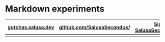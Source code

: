# Markdown experiments

| <span class="iconify" data-icon="charm:person"></span> [gotchas.salusa.dev](https://gotchas.salusa.dev/) | <span class="iconify" data-icon="tabler:brand-github"></span> [github.com/SalusaSecondus/](https://github.com/SalusaSecondus/) | <span class="iconify" data-icon="tabler:brand-signal"></span> [Signal: SalusaSecondus.3514](https://signal.me/#eu/NaQ8xeUOpB4g_coC2NUe-VFZGp108FRTjkQwtWiQpUuc0q7UC3NM06BCFooBopci) |
|-|-|-|
| | | |
